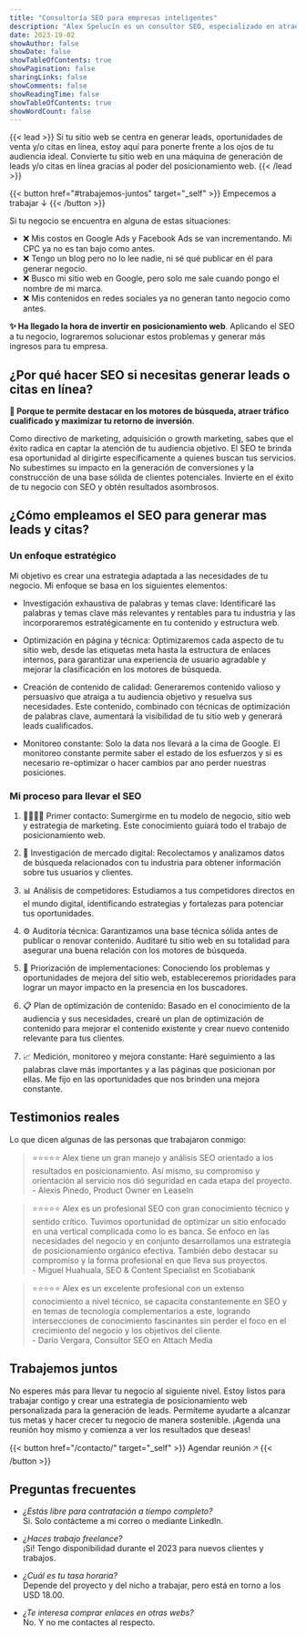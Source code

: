 ```yaml
---
title: "Consultoría SEO para empresas inteligentes"
description: "Alex Spelucín es un consultor SEO, especializado en atraer tráfico de calidad para empresas que necesiten generar leads y/o citas en línea."
date: 2023-19-02
showAuthor: false
showDate: false
showTableOfContents: true
showPagination: false
sharingLinks: false
showComments: false
showReadingTime: false
showTableOfContents: true
showWordCount: false
---
```


{{< lead >}}
Si tu sitio web se centra en generar leads, oportunidades de venta y/o citas en línea, estoy aquí para ponerte frente a los ojos de tu audiencia ideal. Convierte tu sitio web en una máquina de generación de leads y/o citas en línea gracias al poder del posicionamiento web.
{{< /lead >}}

{{< button href="#trabajemos-juntos" target="_self" >}}
Empecemos a trabajar ↓
{{< /button >}}

Si tu negocio se encuentra en alguna de estas situaciones:

- ❌ Mis costos en Google Ads y Facebook Ads se van incrementando. Mi CPC ya no es tan bajo como antes.
- ❌ Tengo un blog pero no lo lee nadie, ni sé qué publicar en él para generar negocio.
- ❌ Busco mi sitio web en Google, pero solo me sale cuando pongo el nombre de mi marca.
- ❌ Mis contenidos en redes sociales ya no generan tanto negocio como antes.

**✨ Ha llegado la hora de invertir en posicionamiento web**. Aplicando el SEO a tu negocio, lograremos solucionar estos problemas y generar más ingresos para tu empresa.

## ¿Por qué hacer SEO si necesitas generar leads o citas en línea?

**🚀 Porque te permite destacar en los motores de búsqueda, atraer tráfico cualificado y maximizar tu retorno de inversión**.

Como directivo de marketing, adquisición o growth marketing, sabes que el éxito radica en captar la atención de tu audiencia objetivo. El SEO te brinda esa oportunidad al dirigirte específicamente a quienes buscan tus servicios. No subestimes su impacto en la generación de conversiones y la construcción de una base sólida de clientes potenciales. Invierte en el éxito de tu negocio con SEO y obtén resultados asombrosos.

## ¿Cómo empleamos el SEO para generar mas leads y citas?

### Un enfoque estratégico

Mi objetivo es crear una estrategia adaptada a las necesidades de tu negocio. Mi enfoque se basa en los siguientes elementos:

- Investigación exhaustiva de palabras y temas clave: Identificaré las palabras y temas clave más relevantes y rentables para tu industria y las incorporaremos estratégicamente en tu contenido y estructura web.

- Optimización en página y técnica: Optimizaremos cada aspecto de tu sitio web, desde las etiquetas meta hasta la estructura de enlaces internos, para garantizar una experiencia de usuario agradable y mejorar la clasificación en los motores de búsqueda.

- Creación de contenido de calidad: Generaremos contenido valioso y persuasivo que atraiga a tu audiencia objetivo y resuelva sus necesidades. Este contenido, combinado con técnicas de optimización de palabras clave, aumentará la visibilidad de tu sitio web y generará leads cualificados.

- Monitoreo constante: Solo la data nos llevará a la cima de Google. El monitoreo constante permite saber el estado de los esfuerzos y si es necesario re-optimizar o hacer cambios par ano perder nuestras posiciones.

### Mi proceso para llevar el SEO

1. 🫱🏼‍🫲🏼 Primer contacto: Sumergirme en tu modelo de negocio, sitio web y estrategia de marketing. Este conocimiento guiará todo el trabajo de posicionamiento web.

2. 🔑 Investigación de mercado digital: Recolectamos y analizamos datos de búsqueda relacionados con tu industria para obtener información sobre tus usuarios y clientes.

3. 📊 Análisis de competidores: Estudiamos a tus competidores directos en el mundo digital, identificando estrategias y fortalezas para potenciar tus oportunidades.

4. ⚙️ Auditoría técnica: Garantizamos una base técnica sólida antes de publicar o renovar contenido. Auditaré tu sitio web en su totalidad para asegurar una buena relación con los motores de búsqueda.

5. 🔡 Priorización de implementaciones: Conociendo los problemas y oportunidades de mejora del sitio web, estableceremos prioridades para lograr un mayor impacto en la presencia en los buscadores.

6. 📋 Plan de optimización de contenido: Basado en el conocimiento de la audiencia y sus necesidades, crearé un plan de optimización de contenido para mejorar el contenido existente y crear nuevo contenido relevante para tus clientes.

7. 📈  Medición, monitoreo y mejora constante: Haré seguimiento a las palabras clave más importantes y a las páginas que posicionan por ellas. Me fijo en las oportunidades que nos brinden una mejora constante.

## Testimonios reales

Lo que dicen algunas de las personas que trabajaron conmigo:

> ⭐⭐⭐⭐⭐
> Alex tiene un gran manejo y análisis SEO orientado a los resultados en posicionamiento. Así mismo, su compromiso y orientación al servicio nos dió seguridad en cada etapa del proyecto.
> \
> \- Alexis Pinedo, Product Owner en LeaseIn

<!-- -->
> ⭐⭐⭐⭐⭐
> Alex es un profesional SEO con gran conocimiento técnico y sentido crítico. Tuvimos oportunidad de optimizar un sitio enfocado en una vertical complicada como lo es banca. Se enfoco en las necesidades del negocio y en conjunto desarrollamos una estrategia de posicionamiento orgánico efectiva. También debo destacar su compromiso y la forma profesional en que lleva sus proyectos.
> \
> \- Miguel Huahuala, SEO & Content Specialist en Scotiabank

<!-- -->
> ⭐⭐⭐⭐⭐
> Alex es un excelente profesional con un extenso conocimiento a nivel técnico, se capacita constantemente en SEO y en temas de tecnología complementarios a este, logrando intersecciones de conocimiento fascinantes sin perder el foco en el crecimiento del negocio y los objetivos del cliente.
> \
> \- Darío Vergara, Consultor SEO en Attach Media

## Trabajemos juntos

No esperes más para llevar tu negocio al siguiente nivel. Estoy listos para trabajar contigo y crear una estrategia de posicionamiento web personalizada para la generación de leads. Permíteme ayudarte a alcanzar tus metas y hacer crecer tu negocio de manera sostenible. ¡Agenda una reunión hoy mismo y comienza a ver los resultados que deseas!

{{< button href="/contacto/" target="_self" >}}
Agendar reunión 🡥
{{< /button >}}

## Preguntas frecuentes

- _¿Estás libre para contratación a tiempo completo?_ \
Si. Solo contácteme a mi correo o mediante LinkedIn.

- _¿Haces trabajo freelance?_ \
¡Si! Tengo disponibilidad durante el 2023 para nuevos clientes y trabajos.

- _¿Cuál es tu tasa horaria?_ \
Depende del proyecto y del nicho a trabajar, pero está en torno a los USD 18.00.

- _¿Te interesa comprar enlaces en otras webs?_ \
No. Y no me contactes al respecto.
